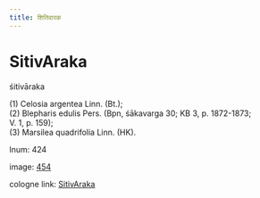 ```yaml
---
title: शितिवारक
---
```


# SitivAraka

śitivāraka  <div n="P" />(1) Celosia argentea Linn. (Bt.); <div n="P" />(2) Blepharis edulis Pers. (Bpn, śākavarga 30; KB 3, p. 1872-1873; <div n="lb" />V. 1, p. 159); <div n="P" />(3) Marsilea quadrifolia Linn. (HK).

lnum: 424

image: [454](https://www.sanskrit-lexicon.uni-koeln.de/scans/csl-apidev/servepdf.php?dict=snp&page=454)

cologne link: [SitivAraka](https://sanskrit-lexicon.uni-koeln.de/scans/csl-apidev/getword.php?dict=snp&key=SitivAraka)

